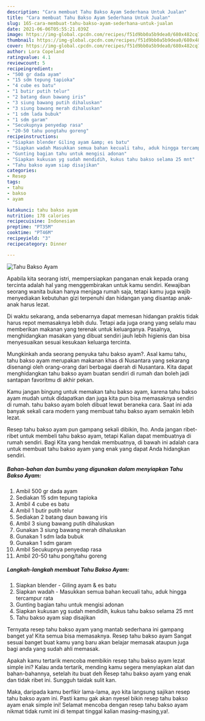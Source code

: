```yaml
---
description: "Cara membuat Tahu Bakso Ayam Sederhana Untuk Jualan"
title: "Cara membuat Tahu Bakso Ayam Sederhana Untuk Jualan"
slug: 165-cara-membuat-tahu-bakso-ayam-sederhana-untuk-jualan
date: 2021-06-06T05:55:21.039Z
image: https://img-global.cpcdn.com/recipes/f51d9bb0a5b9dea0/680x482cq70/tahu-bakso-ayam-foto-resep-utama.jpg
thumbnail: https://img-global.cpcdn.com/recipes/f51d9bb0a5b9dea0/680x482cq70/tahu-bakso-ayam-foto-resep-utama.jpg
cover: https://img-global.cpcdn.com/recipes/f51d9bb0a5b9dea0/680x482cq70/tahu-bakso-ayam-foto-resep-utama.jpg
author: Lora Copeland
ratingvalue: 4.1
reviewcount: 5
recipeingredient:
- "500 gr dada ayam"
- "15 sdm tepung tapioka"
- "4 cube es batu"
- "1 butir putih telur"
- "2 batang daun bawang iris"
- "3 siung bawang putih dihaluskan"
- "3 siung bawang merah dihaluskan"
- "1 sdm lada bubuk"
- "1 sdm garam"
- "Secukupnya penyedap rasa"
- "20-50 tahu pongtahu goreng"
recipeinstructions:
- "Siapkan blender Giling ayam &amp; es batu"
- "Siapkan wadah Masukkan semua bahan kecuali tahu, aduk hingga tercampur rata"
- "Gunting bagian tahu untuk mengisi adonan"
- "Siapkan kukusan yg sudah mendidih, kukus tahu bakso selama 25 mnt"
- "Tahu bakso ayam siap disajikan"
categories:
- Resep
tags:
- tahu
- bakso
- ayam

katakunci: tahu bakso ayam 
nutrition: 178 calories
recipecuisine: Indonesian
preptime: "PT35M"
cooktime: "PT46M"
recipeyield: "3"
recipecategory: Dinner

---
```



![Tahu Bakso Ayam](https://img-global.cpcdn.com/recipes/f51d9bb0a5b9dea0/680x482cq70/tahu-bakso-ayam-foto-resep-utama.jpg)

Apabila kita seorang istri, mempersiapkan panganan enak kepada orang tercinta adalah hal yang menggembirakan untuk kamu sendiri. Kewajiban seorang  wanita bukan hanya menjaga rumah saja, tetapi kamu juga wajib menyediakan kebutuhan gizi terpenuhi dan hidangan yang disantap anak-anak harus lezat.

Di waktu  sekarang, anda sebenarnya dapat memesan hidangan praktis tidak harus repot memasaknya lebih dulu. Tetapi ada juga orang yang selalu mau memberikan makanan yang terenak untuk keluarganya. Pasalnya, menghidangkan masakan yang dibuat sendiri jauh lebih higienis dan bisa menyesuaikan sesuai kesukaan keluarga tercinta. 



Mungkinkah anda seorang penyuka tahu bakso ayam?. Asal kamu tahu, tahu bakso ayam merupakan makanan khas di Nusantara yang sekarang disenangi oleh orang-orang dari berbagai daerah di Nusantara. Kita dapat menghidangkan tahu bakso ayam buatan sendiri di rumah dan boleh jadi santapan favoritmu di akhir pekan.

Kamu jangan bingung untuk memakan tahu bakso ayam, karena tahu bakso ayam mudah untuk didapatkan dan juga kita pun bisa memasaknya sendiri di rumah. tahu bakso ayam boleh dibuat lewat beraneka cara. Saat ini ada banyak sekali cara modern yang membuat tahu bakso ayam semakin lebih lezat.

Resep tahu bakso ayam pun gampang sekali dibikin, lho. Anda jangan ribet-ribet untuk membeli tahu bakso ayam, tetapi Kalian dapat membuatnya di rumah sendiri. Bagi Kita yang hendak membuatnya, di bawah ini adalah cara untuk membuat tahu bakso ayam yang enak yang dapat Anda hidangkan sendiri.

<!--inarticleads1-->

##### Bahan-bahan dan bumbu yang digunakan dalam menyiapkan Tahu Bakso Ayam:

1. Ambil 500 gr dada ayam
1. Sediakan 15 sdm tepung tapioka
1. Ambil 4 cube es batu
1. Ambil 1 butir putih telur
1. Sediakan 2 batang daun bawang iris
1. Ambil 3 siung bawang putih dihaluskan
1. Gunakan 3 siung bawang merah dihaluskan
1. Gunakan 1 sdm lada bubuk
1. Gunakan 1 sdm garam
1. Ambil Secukupnya penyedap rasa
1. Ambil 20-50 tahu pong/tahu goreng




<!--inarticleads2-->

##### Langkah-langkah membuat Tahu Bakso Ayam:

1. Siapkan blender - Giling ayam &amp; es batu
1. Siapkan wadah - Masukkan semua bahan kecuali tahu, aduk hingga tercampur rata
1. Gunting bagian tahu untuk mengisi adonan
1. Siapkan kukusan yg sudah mendidih, kukus tahu bakso selama 25 mnt
1. Tahu bakso ayam siap disajikan




Ternyata resep tahu bakso ayam yang mantab sederhana ini gampang banget ya! Kita semua bisa memasaknya. Resep tahu bakso ayam Sangat sesuai banget buat kamu yang baru akan belajar memasak ataupun juga bagi anda yang sudah ahli memasak.

Apakah kamu tertarik mencoba membikin resep tahu bakso ayam lezat simple ini? Kalau anda tertarik, mending kamu segera menyiapkan alat dan bahan-bahannya, setelah itu buat deh Resep tahu bakso ayam yang enak dan tidak ribet ini. Sungguh taidak sulit kan. 

Maka, daripada kamu berfikir lama-lama, ayo kita langsung sajikan resep tahu bakso ayam ini. Pasti kamu gak akan nyesel bikin resep tahu bakso ayam enak simple ini! Selamat mencoba dengan resep tahu bakso ayam nikmat tidak rumit ini di tempat tinggal kalian masing-masing,ya!.

